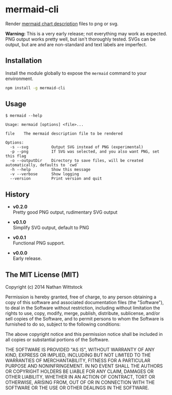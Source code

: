# mermaid-cli

Render [mermaid chart description][mermaid] files to png or svg.

**Warning:** This is a very early release; not everything may work as expected.
PNG output works pretty well, but isn't thoroughly tested. SVGs can be output,
but are and are non-standard and text labels are imperfect.

## Installation

Install the module globally to expose the `mermaid` command to your environment.

```bash
npm install -g mermaid-cli
```

## Usage

```
$ mermaid --help

Usage: mermaid [options] <file>...

file    The mermaid description file to be rendered

Options:
  -s --svg          Output SVG instead of PNG (experimental)
  -p --png          If SVG was selected, and you also want PNG, set this flag
  -o --outputDir    Directory to save files, will be created automatically, defaults to `cwd`
  -h --help         Show this message
  -v --verbose      Show logging
  --version         Print version and quit
```
## History

- **v0.2.0**  
Pretty good PNG output, rudimentary SVG output

- **v0.1.0**  
Simplify SVG output, default to PNG

- **v0.0.1**  
Functional PNG support.

- **v0.0.0**  
Early release.

[mermaid]: https://github.com/knsv/mermaid/

## The MIT License (MIT)

Copyright (c) 2014 Nathan Wittstock

Permission is hereby granted, free of charge, to any person obtaining a copy of
this software and associated documentation files (the "Software"), to deal in
the Software without restriction, including without limitation the rights to
use, copy, modify, merge, publish, distribute, sublicense, and/or sell copies of
the Software, and to permit persons to whom the Software is furnished to do so,
subject to the following conditions:

The above copyright notice and this permission notice shall be included in all
copies or substantial portions of the Software.

THE SOFTWARE IS PROVIDED "AS IS", WITHOUT WARRANTY OF ANY KIND, EXPRESS OR
IMPLIED, INCLUDING BUT NOT LIMITED TO THE WARRANTIES OF MERCHANTABILITY, FITNESS
FOR A PARTICULAR PURPOSE AND NONINFRINGEMENT. IN NO EVENT SHALL THE AUTHORS OR
COPYRIGHT HOLDERS BE LIABLE FOR ANY CLAIM, DAMAGES OR OTHER LIABILITY, WHETHER
IN AN ACTION OF CONTRACT, TORT OR OTHERWISE, ARISING FROM, OUT OF OR IN
CONNECTION WITH THE SOFTWARE OR THE USE OR OTHER DEALINGS IN THE SOFTWARE.
